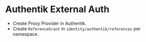 # Authentik External Auth

- Create Proxy Provider in Authentik.
- Create `ReferenceGrant` in `identity/authentik/references` per namespace.
